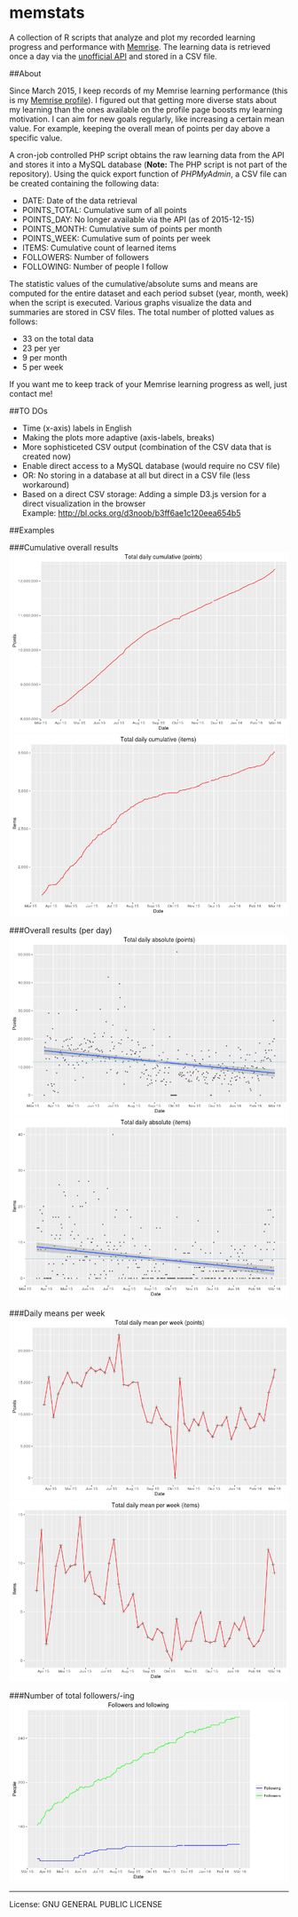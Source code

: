 # memstats

A collection of R scripts that analyze and plot my recorded learning progress and performance with [Memrise](http://www.memrise.com). The learning data is retrieved once a day via the [unofficial API](https://github.com/carpiediem/memrise-enhancement-suite/wiki/Unofficial-Documentation-for-the-Memrise-API) and stored in a CSV file. 

##About

Since March 2015, I keep records of my Memrise learning performance (this is my [Memrise profile](http://www.memrise.com/user/mucx)). I figured out that getting more diverse stats about my learning than the ones available on the profile page boosts my learning motivation. I can aim for new goals regularly, like increasing a certain mean value. For example, keeping the overall mean of points per day above a specific value.

A cron-job controlled PHP script obtains the raw learning data from the API and stores it into a MySQL database (__Note:__ The PHP script is not part of the repository). Using the quick export function of _PHPMyAdmin_, a CSV file can be created containing the following data:

* DATE:         Date of the data retrieval
* POINTS_TOTAL: Cumulative sum of all points
* POINTS_DAY:   No longer available via the API (as of 2015-12-15)
* POINTS_MONTH: Cumulative sum of points per month
* POINTS_WEEK:  Cumulative sum of points per week
* ITEMS:        Cumulative count of learned items
* FOLLOWERS:    Number of followers
* FOLLOWING:    Number of people I follow

The statistic values of the cumulative/absolute sums and means are computed for the entire dataset and each period subset (year, month, week) when the script is executed. Various graphs visualize the data and summaries are stored in CSV files. The total number of plotted values as follows:

* 33 on the total data
* 23 per yer
* 9 per month
* 5 per week

If you want me to keep track of your Memrise learning progress as well, just contact me!

##TO DOs

* Time (x-axis) labels in English
* Making the plots more adaptive (axis-labels, breaks)
* More sophisticeted CSV output (combination of the CSV data that is created now)
* Enable direct access to a MySQL database (would require no CSV file)
* OR: No storing in a database at all but direct in a CSV file (less workaround)
* Based on a direct CSV storage: Adding a simple D3.js version for a direct visualization in the browser  
  Example: http://bl.ocks.org/d3noob/b3ff6ae1c120eea654b5

##Examples

###Cumulative overall results
![Total points](./output/plots/total/daily_cum_points.png)
![Total items](./output/plots/total/daily_cum_items.png)

###Overall results (per day)
![Points per day](./output/plots/total/daily_abs_points.png)
![Items per day](./output/plots/total/daily_abs_items.png)

###Daily means per week
![Points per day](./output/plots/total/daily_mean_per_week_points.png)
![Items per day](./output/plots/total/daily_mean_per_week_items.png)

###Number of total followers/-ing
![Total followers/-ing](./output/plots/total/followersing.png)

* * *
License: GNU GENERAL PUBLIC LICENSE